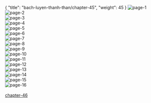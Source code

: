 { "title": "bach-luyen-thanh-than/chapter-45", "weight": 45 }
<img src="bach-luyen-thanh-than_0045_01-d4968e0cfc34bdf81bd3072bb7ee3adc.webp" alt="page-1" origin="http://storage.fshare.vn/Test-vechai/1501563966-Bach-Luyen-Thanh-Than-Chapter-44-02.jpg"><br/>
<img src="bach-luyen-thanh-than_0045_02-06a65ac2c27496f4de7ede12d982b362.webp" alt="page-2" origin="http://storage.fshare.vn/Test-vechai/1501563966-Bach-Luyen-Thanh-Than-Chapter-44-03.jpg"><br/>
<img src="bach-luyen-thanh-than_0045_03-f3553fc39e6738f3f907a256d206b0d4.webp" alt="page-3" origin="http://storage.fshare.vn/Test-vechai/1501563966-Bach-Luyen-Thanh-Than-Chapter-44-04.jpg"><br/>
<img src="bach-luyen-thanh-than_0045_04-53c7b6bd1a0e99105e035fb990b19845.webp" alt="page-4" origin="http://storage.fshare.vn/Test-vechai/1501563966-Bach-Luyen-Thanh-Than-Chapter-44-05.jpg"><br/>
<img src="bach-luyen-thanh-than_0045_05-97b01f6347cd55e244c146ddd5929c31.webp" alt="page-5" origin="http://storage.fshare.vn/Test-vechai/1501563966-Bach-Luyen-Thanh-Than-Chapter-44-06.jpg"><br/>
<img src="bach-luyen-thanh-than_0045_06-67ff1c330fe16a809a3c3496bba5ccdb.webp" alt="page-6" origin="http://storage.fshare.vn/Test-vechai/1501563966-Bach-Luyen-Thanh-Than-Chapter-44-07.jpg"><br/>
<img src="bach-luyen-thanh-than_0045_07-ffd33db43e882da38dedc742d309009f.webp" alt="page-7" origin="http://storage.fshare.vn/Test-vechai/1501563966-Bach-Luyen-Thanh-Than-Chapter-44-08.jpg"><br/>
<img src="bach-luyen-thanh-than_0045_08-85e1ca085f40ec6f9754eeca5dc19436.webp" alt="page-8" origin="http://storage.fshare.vn/Test-vechai/1501563966-Bach-Luyen-Thanh-Than-Chapter-44-09.jpg"><br/>
<img src="bach-luyen-thanh-than_0045_09-94f84f77eb70be74a6d365119fd8489a.webp" alt="page-9" origin="http://storage.fshare.vn/Test-vechai/1501563966-Bach-Luyen-Thanh-Than-Chapter-44-10.jpg"><br/>
<img src="bach-luyen-thanh-than_0045_10-0e38d2adb72af9a61474575dfc6667da.webp" alt="page-10" origin="http://storage.fshare.vn/Test-vechai/1501563966-Bach-Luyen-Thanh-Than-Chapter-44-11.jpg"><br/>
<img src="bach-luyen-thanh-than_0045_11-33758ef9e7ff2fa3ea543de91ff0c500.webp" alt="page-11" origin="http://storage.fshare.vn/Test-vechai/1501563966-Bach-Luyen-Thanh-Than-Chapter-44-12.jpg"><br/>
<img src="bach-luyen-thanh-than_0045_12-99ea84fc3fa9f683585bb5edba5138fb.webp" alt="page-12" origin="http://storage.fshare.vn/Test-vechai/1501563966-Bach-Luyen-Thanh-Than-Chapter-44-13.jpg"><br/>
<img src="bach-luyen-thanh-than_0045_13-d2f4a635b720fda26cd0bc91f8bde4ad.webp" alt="page-13" origin="http://storage.fshare.vn/Test-vechai/1501563966-Bach-Luyen-Thanh-Than-Chapter-44-14.jpg"><br/>
<img src="bach-luyen-thanh-than_0045_14-a88d30edec65344cd9dede6048fa6221.webp" alt="page-14" origin="http://storage.fshare.vn/Test-vechai/1501563966-Bach-Luyen-Thanh-Than-Chapter-44-15.jpg"><br/>
<img src="bach-luyen-thanh-than_0045_15-9ce8932b2eb570bb68c0ca0676c03eab.webp" alt="page-15" origin="http://storage.fshare.vn/Test-vechai/1501563966-Bach-Luyen-Thanh-Than-Chapter-44-16.jpg"><br/>
<img src="bach-luyen-thanh-than_0045_16-4b83665f82e5218762efc715a72602e8.webp" alt="page-16" origin="http://storage.fshare.vn/Test-vechai/1501563966-Bach-Luyen-Thanh-Than-Chapter-44-17.jpg"><br/>
<br/><a class="nextchap" href="/bach-luyen-thanh-than/chapter-46">chapter-46</a>
